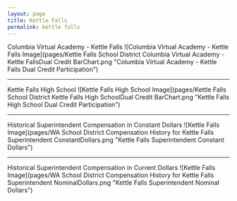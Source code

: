 ```yaml
---
layout: page
title: Kettle Falls
permalink: kettle falls
---
```



Columbia Virtual Academy - Kettle Falls
![Columbia Virtual Academy - Kettle Falls Image](pages/Kettle Falls School District Columbia Virtual Academy - Kettle FallsDual Credit BarChart.png "Columbia Virtual Academy - Kettle Falls Dual Credit Participation")

___

Kettle Falls High School
![Kettle Falls High School Image](pages/Kettle Falls School District Kettle Falls High SchoolDual Credit BarChart.png "Kettle Falls High School Dual Credit Participation")

___

Historical Superintendent Compensation in Constant Dollars
![Kettle Falls Image](pages/WA School District Compensation History for Kettle Falls Superintendent ConstantDollars.png "Kettle Falls Superintendent Constant Dollars")

___

Historical Superintendent Compensation in Current Dollars
![Kettle Falls Image](pages/WA School District Compensation History for Kettle Falls Superintendent NominalDollars.png "Kettle Falls Superintendent Nominal Dollars")